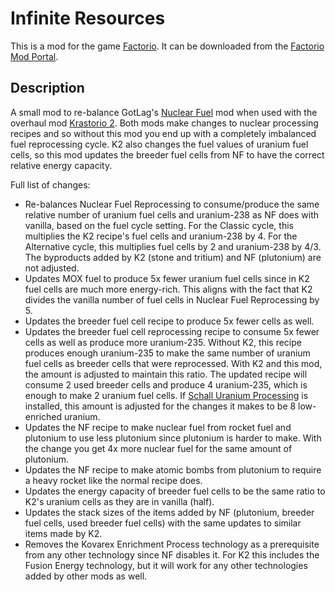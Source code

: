 # Infinite Resources

This is a mod for the game [Factorio](https://www.factorio.com/). It can be downloaded from the [Factorio Mod Portal](https://mods.factorio.com/mod/sonaxaton-nuclear-fuel-krastorio-compat).

## Description

A small mod to re-balance GotLag's [Nuclear Fuel](https://mods.factorio.com/mod/Nuclear%20Fuel) mod when used with the overhaul mod [Krastorio 2](https://mods.factorio.com/mod/Krastorio2). Both mods make changes to nuclear processing recipes and so without this mod you end up with a completely imbalanced fuel reprocessing cycle. K2 also changes the fuel values of uranium fuel cells, so this mod updates the breeder fuel cells from NF to have the correct relative energy capacity.

Full list of changes:

* Re-balances Nuclear Fuel Reprocessing to consume/produce the same relative number of uranium fuel cells and uranium-238 as NF does with vanilla, based on the fuel cycle setting. For the Classic cycle, this multiplies the K2 recipe's fuel cells and uranium-238 by 4. For the Alternative cycle, this multiplies fuel cells by 2 and uranium-238 by 4/3. The byproducts added by K2 (stone and tritium) and NF (plutonium) are not adjusted.
* Updates MOX fuel to produce 5x fewer uranium fuel cells since in K2 fuel cells are much more energy-rich. This aligns with the fact that K2 divides the vanilla number of fuel cells in Nuclear Fuel Reprocessing by 5.
* Updates the breeder fuel cell recipe to produce 5x fewer cells as well.
* Updates the breeder fuel cell reprocessing recipe to consume 5x fewer cells as well as produce more uranium-235. Without K2, this recipe produces enough uranium-235 to make the same number of uranium fuel cells as breeder cells that were reprocessed. With K2 and this mod, the amount is adjusted to maintain this ratio. The updated recipe will consume 2 used breeder cells and produce 4 uranium-235, which is enough to make 2 uranium fuel cells. If [Schall Uranium Processing](https://mods.factorio.com/mod/SchallUraniumProcessing) is installed, this amount is adjusted for the changes it makes to be 8 low-enriched uranium.
* Updates the NF recipe to make nuclear fuel from rocket fuel and plutonium to use less plutonium since plutonium is harder to make. With the change you get 4x more nuclear fuel for the same amount of plutonium.
* Updates the NF recipe to make atomic bombs from plutonium to require a heavy rocket like the normal recipe does.
* Updates the energy capacity of breeder fuel cells to be the same ratio to K2's uranium cells as they are in vanilla (half).
* Updates the stack sizes of the items added by NF (plutonium, breeder fuel cells, used breeder fuel cells) with the same updates to similar items made by K2.
* Removes the Kovarex Enrichment Process technology as a prerequisite from any other technology since NF disables it. For K2 this includes the Fusion Energy technology, but it will work for any other technologies added by other mods as well.
